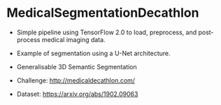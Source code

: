 # MedicalSegmentationDecathlon

* Simple pipeline using TensorFlow 2.0 to load, preprocess, and post-process medical imaging data.

* Example of segmentation using a U-Net architecture.

* Generalisable 3D Semantic Segmentation

* Challenge: http://medicaldecathlon.com/
* Dataset: https://arxiv.org/abs/1902.09063
